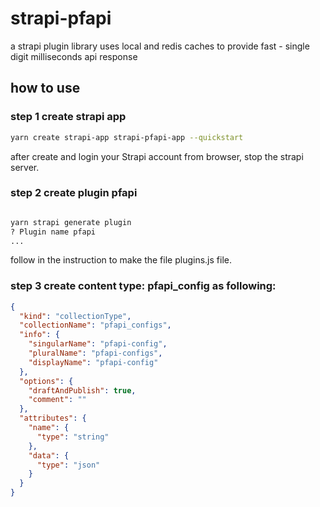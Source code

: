 # strapi-pfapi

a strapi plugin library uses local and redis caches to provide fast - single digit milliseconds api response

## how to use

### step 1 create strapi app

```bash
yarn create strapi-app strapi-pfapi-app --quickstart 
```

after create and login your Strapi account from browser, stop the strapi server.

### step 2 create plugin pfapi

```bash

yarn strapi generate plugin
? Plugin name pfapi
...
```
follow in the instruction to make the file plugins.js file.

### step 3 create content type: pfapi_config as following:

```json
{
  "kind": "collectionType",
  "collectionName": "pfapi_configs",
  "info": {
    "singularName": "pfapi-config",
    "pluralName": "pfapi-configs",
    "displayName": "pfapi-config"
  },
  "options": {
    "draftAndPublish": true,
    "comment": ""
  },
  "attributes": {
    "name": {
      "type": "string"
    },
    "data": {
      "type": "json"
    }
  }
}
```
